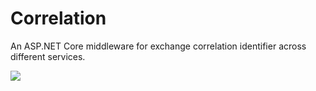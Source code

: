 # Correlation
An ASP.NET Core middleware for exchange correlation identifier across different services.

![](https://github.com/alexeychuvagin/Correlation/workflows/Build/badge.svg)
